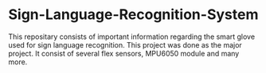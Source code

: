 # Sign-Language-Recognition-System
This repositary consists of important information regarding the smart glove used for sign language recognition. This project was done as the major project. It consist of several flex sensors, MPU6050 module and many more.
